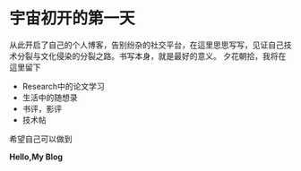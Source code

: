 # 宇宙初开的第一天

从此开启了自己的个人博客，告别纷杂的社交平台，在這里思思写写，见证自己技术分裂与文化侵染的分裂之路。书写本身，就是最好的意义。
夕花朝拾，我将在這里留下

  - Research中的论文学习
  - 生活中的随想录
  - 书评，影评
  - 技术帖
  
希望自己可以做到



**Hello,My Blog**





